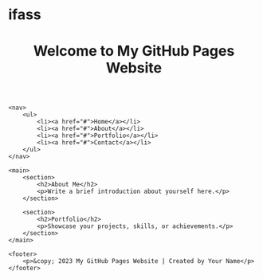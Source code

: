 # ifass 
<!DOCTYPE html>
<html lang="en">
<head>
    <meta charset="UTF-8">
    <meta name="viewport" content="width=device-width, initial-scale=1.0">
    <title>My GitHub Pages Website</title>
    <!-- You can link to your own CSS file here -->
</head>
<body>
    <header>
        <h1>Welcome to My GitHub Pages Website</h1>
    </header>
    
    <nav>
        <ul>
            <li><a href="#">Home</a></li>
            <li><a href="#">About</a></li>
            <li><a href="#">Portfolio</a></li>
            <li><a href="#">Contact</a></li>
        </ul>
    </nav>
    
    <main>
        <section>
            <h2>About Me</h2>
            <p>Write a brief introduction about yourself here.</p>
        </section>
        
        <section>
            <h2>Portfolio</h2>
            <p>Showcase your projects, skills, or achievements.</p>
        </section>
    </main>
    
    <footer>
        <p>&copy; 2023 My GitHub Pages Website | Created by Your Name</p>
    </footer>
</body>
</html>
